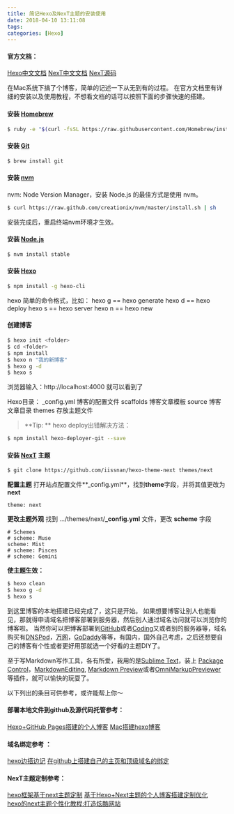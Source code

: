 ```yaml
---
title: 简记Hexo及NexT主题的安装使用
date: 2018-04-10 13:11:08
tags:
categories: [Hexo]
---
```

#### 官方文档：
[Hexo中文文档][1]
[NexT中文文档][2]
[NexT源码][3]

在Mac系统下搞了个博客，简单的记述一下从无到有的过程。
在官方文档里有详细的安装以及使用教程，不想看文档的话可以按照下面的步骤快速的搭建。

#### 安装 [Homebrew][16]
```bash
$ ruby -e "$(curl -fsSL https://raw.githubusercontent.com/Homebrew/install/master/install)"
```

#### 安装 [Git][17]
```bash
$ brew install git
```

#### 安装 [nvm][18]
nvm: Node Version Manager，安装 Node.js 的最佳方式是使用 nvm。
```bash
$ curl https://raw.github.com/creationix/nvm/master/install.sh | sh
```
安装完成后，重启终端nvm环境才生效。

#### 安装 [Node.js][19]
```bash
$ nvm install stable
```

#### 安装 [Hexo][20]
```bash
$ npm install -g hexo-cli
```
hexo 简单的命令格式，比如：
hexo g == hexo generate
hexo d == hexo deploy
hexo s == hexo server
hexo n == hexo new

#### 创建博客
```bash
$ hexo init <folder>
$ cd <folder>
$ npm install
$ hexo n "我的新博客"
$ hexo g -d
$ hexo s
```
浏览器输入：http://localhost:4000 就可以看到了

Hexo目录：
_config.yml  博客的配置文件
scaffolds      博客文章模板
source          博客文章目录
themes        存放主题文件

>**Tip: ** hexo deploy出错解决方法：

```bash
$ npm install hexo-deployer-git --save
```

#### 安装 [NexT][3] 主题
```bash
$ git clone https://github.com/iissnan/hexo-theme-next themes/next
```

**配置主题**
打开站点配置文件**_config.yml**，找到**theme**字段，并将其值更改为**next**
```
theme: next
```

**更改主题外观**
找到 .../themes/next/**_config.yml** 文件，更改 **scheme** 字段
```
# Schemes
# scheme: Muse
scheme: Mist
# scheme: Pisces
# scheme: Gemini
```

**使主题生效：**
``` bash
$ hexo clean
$ hexo g -d
$ hexo s
```

到这里博客的本地搭建已经完成了，这只是开始。
如果想要博客让别人也能看见，那就得申请域名把博客部署到服务器，然后别人通过域名访问就可以浏览你的博客啦。
当然你可以把博客部署到[GitHub][11]或者[Coding][12]又或者别的服务器等，域名购买有[DNSPod][13]，[万网][14]，[GoDaddy][15]等等，有国内，国外自己考虑，之后还想要自己的博客有个性或者更好用那就选一个好看的主题DIY了。

至于写Markdown写作工具，各有所爱，我用的是[Sublime Text][21]，装上 [Package Control][22]，[Markdown​Editing][23],  [Markdown Preview][24]或者[Omni​Markup​Previewer][24] 等插件，就可以愉快的玩耍了。



以下列出的条目可供参考，或许能帮上你～

#### 部署本地文件到github及源代码托管参考：
[Hexo+GitHub Pages搭建的个人博客][4] 
[Mac搭建hexo博客][5]

#### 域名绑定参考 ：
[hexo边搭边记][6]
[在github上搭建自己的主页和顶级域名的绑定][7]

#### NexT主题定制参考：
[hexo框架基于next主题定制][8]
[基于Hexo+Next主题的个人博客搭建定制优化][9]   
[hexo的next主题个性化教程:打造炫酷网站][10] 

[1]: https://hexo.io/zh-cn/
[2]: http://theme-next.iissnan.com/getting-started.html
[3]: https://github.com/iissnan/hexo-theme-next
[4]: http://www.aisun.org/2017/09/hexo+github+pages/index.html
[5]: https://depthlove.github.io/2015/06/12/use-hexo-create-blog-in-mac/index.html
[6]: http://blog.sunnyxx.com/2014/02/27/hexo_startup/
[7]: https://blog.csdn.net/tyro_java/article/details/51348477
[8]: http://www.aisun.org/2017/10/hexo-next+dingzhi/index.html
[9]: https://blog.csdn.net/miaoqiucheng/article/details/72794165
[10]: http://shenzekun.cn/hexo%E7%9A%84next%E4%B8%BB%E9%A2%98%E4%B8%AA%E6%80%A7%E5%8C%96%E9%85%8D%E7%BD%AE%E6%95%99%E7%A8%8B.html
[11]: https://github.com/
[12]: https://coding.net/
[13]: https://www.dnspod.cn/
[14]: https://wanwang.aliyun.com/
[15]: https://sg.godaddy.com/
[16]: https://brew.sh/
[17]: https://git-scm.com/
[18]: https://github.com/creationix/nvm
[19]: https://nodejs.org/en/
[20]: https://hexo.io/
[21]: https://www.sublimetext.com/
[22]: https://packagecontrol.io/
[23]: https://packagecontrol.io/packages/MarkdownEditing
[24]: https://packagecontrol.io/packages/Markdown%20Preview
[24]: https://packagecontrol.io/packages/OmniMarkupPreviewer

